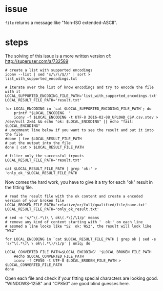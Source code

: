 # issue

`file` returns a message like "Non-ISO extended-ASCII".

# steps

The solving of this issue is a more written version of:
http://superuser.com/a/732589

```
# create a list with supported encodings
iconv --list | sed 's/\/\/$//' | sort > list_with_supported_encodings.txt
```

```
# iterate over the list of know encodings and try to encode the file with it
LOCAL_SUPPORTED_ENCODING_FILE_PATH='list_with_supported_encodings.txt'
LOCAL_RESULT_FILE_PATH='result.txt'

for LOCAL_ENCODING in `cat $LOCAL_SUPPORTED_ENCODING_FILE_PATH`; do
    printf "$LOCAL_ENCODING  "
    iconv -f $LOCAL_ENCODING -t UTF-8 2016-02-08_UPLOAD_CSV.csv.stev > /dev/null 2>&1 && echo "ok: $LOCAL_ENCODING" || echo "fail: $LOCAL_ENCODING"
# uncomment line below if you want to see the result and put it into the file
#done | tee $LOCAL_RESULT_FILE_PATH
# put the output into the file
done | cat > $LOCAL_RESULT_FILE_PATH
```

```
# filter only the successful tryouts
LOCAL_RESULT_FILE_PATH='result.txt'

cat $LOCAL_RESULT_FILE_PATH | grep 'ok:' > 'only_ok_'$LOCAL_RESULT_FILE_PATH
```

Now comes the hard work, you have to give it a try for each "ok" result in the fitting file.

```
# read the result file with the ok content and create a encoded version of your broken file
LOCAL_BROKEN_FILE_PATH='relative/or/full/qualified/file/name.txt'
LOCAL_RESULT_FILE_PATH='only_ok_result.txt'

# sed -e 's/^\(.*\)\ \ ok\(.*\)/\1/p' means
# remove any kind of content starting with '  ok:' on each line
# assmed a line looks like "S2  ok: WS2", the result will look like "WS2"

for LOCAL_ENCODING in `cat $LOCAL_RESULT_FILE_PATH | grep ok | sed -e 's/^\(.*\)\ \ ok\(.*\)/\1/p' | uniq; do
    LOCAL_CONVERTED_FILE_PATH=$LOCAL_ENCODING'_'$LOCAL_BROKEN_FILE_PATH
    #echo $LOCAL_CONVERTED_FILE_PATH
    iconv -f CP850 -t UTF-8 $LOCAL_BROKEN_FILE_PATH > $LOCAL_CONVERTED_FILE_PATH
done
```
Open each file and check if your fitting special characters are looking good.
"WINDOWS-1258" and "CP850" are good blind guesses here.
